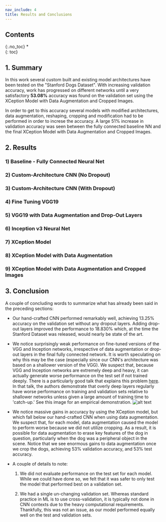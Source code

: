 ```yaml
---
nav_include: 4
title: Results and Conclusions
---
```


## Contents
{:.no_toc}
*  
{: toc}

## 1. Summary

In this work several custom built and existing model architectures have been tested on the "Stanford Dogs Dataset". With increasing validation accuracy, work has progressed on different networks until a very satisfactory **53.08%** accuracy was found on the validation set using the XCeption Model with Data Augmentation and Cropped Images. 

In order to get to this accuracy several models with modified architectures, data augmentation, reshaping, cropping and modification had to be performed in order to increse the accuracy. A large 51% increase in validation accuracy was seen between the fully connected baseline NN and the final XCeption Model with Data Augmentation and Cropped Images.


## 2. Results

### 1) Baseline - Fully Connected Neural Net
### 2) Custom-Architecture CNN (No Dropout)
### 3) Custom-Architecture CNN (With Dropout)	
### 4) Fine Tuning VGG19
### 5) VGG19 with Data Augmentation and Drop-Out Layers
### 6) Inception v3 Neural Net
### 7) XCeption Model
### 8) XCeption Model with Data Augmentation
### 9) XCeption Model with Data Augmentation and Cropped Images

## 3. Conclusion

A couple of concluding words to summarize what has already been said in the preceding sections:


*   Our hand-crafted CNN performed remarkably well, achieving 13.25% accuracy on the validation set without any dropout layers.  Adding drop-out layers improved the performance to 18.830% which, at the time the Stanford Dataset was released, would nearly be state of the art. 

*   We notice surprisingly weak performance on fine-tuned versions of the VGG and Inception networks, irrespective of data augmentation or drop-out layers in the final fully connected network.  It is worth speculating on why this may be the case (especially since our CNN's architecture was based on a shallower version of the VGG).  We suspect that, because VGG and Inception networks are extremely deep and heavy, it can actually generate worse performance on the test set if not trained deeply.  There is a particularly good talk that explains this problem [here](http://techtalks.tv/talks/deep-residual-networks-deep-learning-gets-way-deeper/62358/).  In that talk, the authors demonstrate that overly deep layers regularly have worse performance on training and validation sets relative to shallower networks unless given a large amount of training time to 'catch-up.'  See this image for an empirical demonstration. 
![alt text](https://i.ibb.co/y6hFXfD/Screen-Shot-2018-12-12-at-9-41-35-PM.png)

* We notice massive gains in accuracy by using the XCeption model, but which fall below our hand-crafted CNN when using data augmentation.  We suspect that, for each model, data augmentation caused the model to perform worse because we did not utilize cropping.  As a result, it is possible for data augmentation to erase key features of the dog in question, particularly when the dog was a peripheral object in the scene.  Notice that we see enormous gains to data augmentation once we crop the dogs, achieving 53% validation accuracy, and 53% test accuracy. 

* A couple of details to note: 

  1.  We did not evaluate performance on the test set for each model.  While we could have done so, we felt that it was safer to only test the model that performed best on a validation set.  
  
  2. We had a single un-changing validation set.  Whereas standard practice in ML is to use cross-validation, it is typically not done in CNN contexts due to the heavy computational requirements.  Thankfully, this was not an issue, as our model performed equally well on the test and validation sets. 
